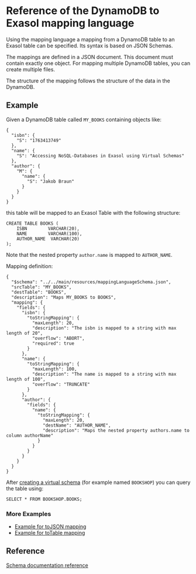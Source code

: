 # Reference of the DynamoDB to Exasol mapping language

Using the mapping language a mapping from a DynamoDB table to an Exasol table can be specified. 
Its syntax is based on JSON Schemas.

The mappings are defined in a JSON document. This document must contain exactly one object. 
For mapping multiple DynamoDB tables, you can create multiple files. 

The structure of the mapping follows the structure of the data in the DynamoDB.

## Example

Given a DynamoDB table called `MY_BOOKS` containing objects like:

```
{
  "isbn": {
    "S": "1763413749"
  },
  "name": {
    "S": "Accessing NoSQL-Databases in Exasol using Virtual Schemas"
  },
  "author": {
    "M": {
      "name": {
        "S": "Jakob Braun"
      }
    }
  }
}
```

this table will be mapped to an Exasol Table with the following structure:

```
CREATE TABLE BOOKS (
    ISBN        VARCHAR(20),
    NAME        VARCHAR(100),
    AUTHOR_NAME  VARCHAR(20)
);
```
Note that the nested property `author.name` is mapped to `AUTHOR_NAME`. 

Mapping definition:

```
{
  "$schema": "../../main/resources/mappingLanguageSchema.json",
  "srcTable": "MY_BOOKS",
  "destTable": "BOOKS",
  "description": "Maps MY_BOOKS to BOOKS",
  "mapping": {
    "fields": {
      "isbn": {
        "toStringMapping": {
          "maxLength": 20,
          "description": "The isbn is mapped to a string with max length of 20",
          "overflow": "ABORT",
          "required": true
        }
      },
      "name": {
        "toStringMapping": {
          "maxLength": 100,
          "description": "The name is mapped to a string with max length of 100",
          "overflow": "TRUNCATE"
        }
      },
      "author": {
        "fields": {
          "name": {
            "toStringMapping": {
              "maxLength": 20,
              "destName": "AUTHOR_NAME",
              "description": "Maps the nested property authors.name to column authorName"
            }
          }
        }
      }
    }
  }
}
```

After [creating a virtual schema](../README.md) (for example named `BOOKSHOP`) you can query the table using:

```
SELECT * FROM BOOKSHOP.BOOKS;
```

### More Examples
* [Example for toJSON mapping](exampleWithToJson.md)
* [Example for toTable mapping](exampleWithToTable.md)

## Reference
[Schema documentation reference](https://exasol.github.io/dynamodb-virtual-schema/schema_doc/index.html)
